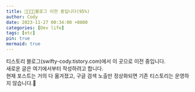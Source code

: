 ```yaml
---
title: 🧑🏻‍💻🚧블로그 이전 중입니다(95%)
author: Cody
date: 2023-11-27 00:34:00 +0800
categories: [Dev life]
tags: [etc]
pin: true
mermaid: true
---
```


티스토리 블로그(swifty-cody.tistory.com)에서 이 곳으로 이전 중입니다.  
새로운 글은 여기에서부터 작성하려고 합니다.  
현재 포스트는 거의 다 옮겨졌고, 구글 검색 노출만 정상화되면 기존 티스토리는 운영하지 않습니다.🙂